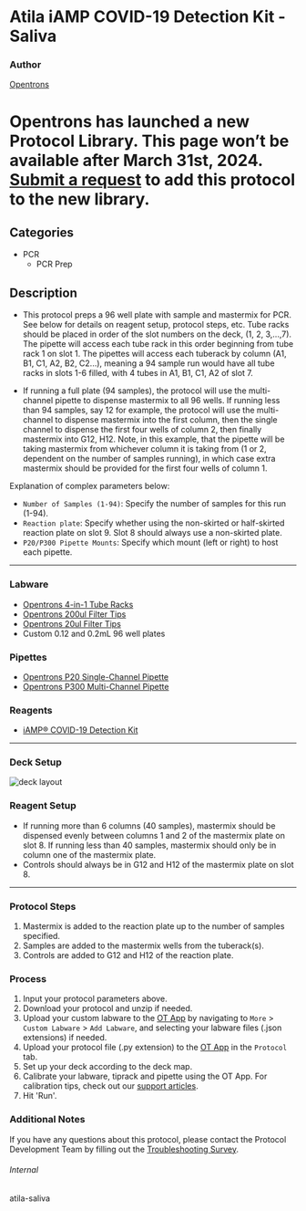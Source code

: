 # Atila iAMP COVID-19 Detection Kit - Saliva

### Author
[Opentrons](https://opentrons.com/)


# Opentrons has launched a new Protocol Library. This page won’t be available after March 31st, 2024. [Submit a request](https://docs.google.com/forms/d/e/1FAIpQLSdYYp9QCKow4nn0KlCVsMS3HX0eJ0N9O7-erajKvcpT0lWbSg/viewform) to add this protocol to the new library.

## Categories
* PCR
	* PCR Prep

## Description
* This protocol preps a 96 well plate with sample and mastermix for PCR. See below for details on reagent setup, protocol steps, etc. Tube racks should be placed in order of the slot numbers on the deck, (1, 2, 3,...,7). The pipette will access each tube rack in this order beginning from tube rack 1 on slot 1. The pipettes will access each tuberack by column (A1, B1, C1, A2, B2, C2...), meaning a 94 sample run would have all tube racks in slots 1-6 filled, with 4 tubes in A1, B1, C1, A2 of slot 7.

* If running a full plate (94 samples), the protocol will use the multi-channel pipette to dispense mastermix to all 96 wells. If running less than 94 samples, say 12 for example, the protocol will use the multi-channel to dispense mastermix into the first column, then the single channel to dispense the first four wells of column 2, then finally mastermix into G12, H12. Note, in this example, that the pipette will be taking mastermix from whichever column it is taking from (1 or 2, dependent on the number of samples running), in which case extra mastermix should be provided for the first four wells of column 1.

Explanation of complex parameters below:
* `Number of Samples (1-94)`: Specify the number of samples for this run (1-94).
* `Reaction plate`: Specify whether using the non-skirted or half-skirted reaction plate on slot 9. Slot 8 should always use a non-skirted plate. 
* `P20/P300 Pipette Mounts`: Specify which mount (left or right) to host each pipette.

---

### Labware
* [Opentrons 4-in-1 Tube Racks](https://shop.opentrons.com/4-in-1-tube-rack-set/)
* [Opentrons 200ul Filter Tips](https://shop.opentrons.com/universal-filter-tips/?_gl=1*1j3fcfo*_ga*MTM2NTEwNjE0OS4xNjIxMzYxMzU4*_ga_GNSMNLW4RY*MTY0NTAyNjkwOC43MTUuMC4xNjQ1MDI2OTA4LjA.&_ga=2.189248875.1378610984.1644865280-1365106149.1621361358)
* [Opentrons 20ul Filter Tips](https://shop.opentrons.com/universal-filter-tips/?_gl=1*1j3fcfo*_ga*MTM2NTEwNjE0OS4xNjIxMzYxMzU4*_ga_GNSMNLW4RY*MTY0NTAyNjkwOC43MTUuMC4xNjQ1MDI2OTA4LjA.&_ga=2.189248875.1378610984.1644865280-1365106149.1621361358)
* Custom 0.12 and 0.2mL 96 well plates

### Pipettes
* [Opentrons P20 Single-Channel Pipette](https://opentrons.com/pipettes/)
* [Opentrons P300 Multi-Channel Pipette](https://opentrons.com/pipettes/)

### Reagents
* [iAMP® COVID-19 Detection Kit](https://www.fda.gov/media/136870/download)

---

### Deck Setup
![deck layout](https://opentrons-protocol-library-website.s3.amazonaws.com/custom-README-images/atila/pt1/Screen+Shot+2022-02-16+at+10.35.23+AM.png)

### Reagent Setup
* If running more than 6 columns (40 samples), mastermix should be dispensed evenly between columns 1 and 2 of the mastermix plate on slot 8. If running less than 40 samples, mastermix should only be in column one of the mastermix plate.
* Controls should always be in G12 and H12 of the mastermix plate on slot 8.


---

### Protocol Steps
1. Mastermix is added to the reaction plate up to the number of samples specified.
2. Samples are added to the mastermix wells from the tuberack(s).
3. Controls are added to G12 and H12 of the reaction plate.

### Process
1. Input your protocol parameters above.
2. Download your protocol and unzip if needed.
3. Upload your custom labware to the [OT App](https://opentrons.com/ot-app) by navigating to `More` > `Custom Labware` > `Add Labware`, and selecting your labware files (.json extensions) if needed.
4. Upload your protocol file (.py extension) to the [OT App](https://opentrons.com/ot-app) in the `Protocol` tab.
5. Set up your deck according to the deck map.
6. Calibrate your labware, tiprack and pipette using the OT App. For calibration tips, check out our [support articles](https://support.opentrons.com/en/collections/1559720-guide-for-getting-started-with-the-ot-2).
7. Hit 'Run'.

### Additional Notes
If you have any questions about this protocol, please contact the Protocol Development Team by filling out the [Troubleshooting Survey](https://protocol-troubleshooting.paperform.co/).

###### Internal
atila-saliva
